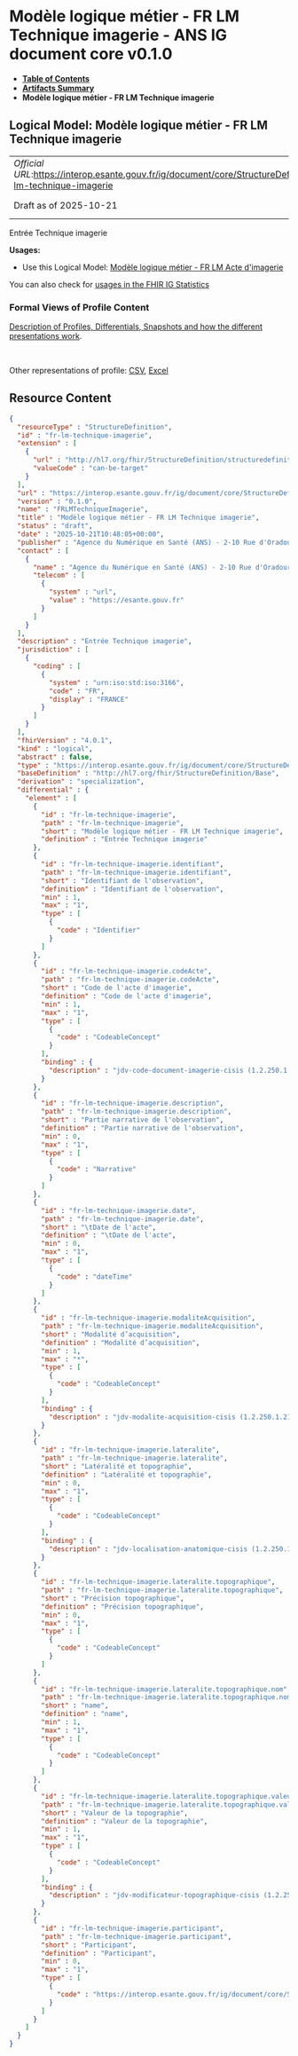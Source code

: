 # Modèle logique métier - FR LM Technique imagerie - ANS IG document core v0.1.0

* [**Table of Contents**](toc.md)
* [**Artifacts Summary**](artifacts.md)
* **Modèle logique métier - FR LM Technique imagerie**

## Logical Model: Modèle logique métier - FR LM Technique imagerie 

| | |
| :--- | :--- |
| *Official URL*:https://interop.esante.gouv.fr/ig/document/core/StructureDefinition/fr-lm-technique-imagerie | *Version*:0.1.0 |
| Draft as of 2025-10-21 | *Computable Name*:FRLMTechniqueImagerie |

 
Entrée Technique imagerie 

**Usages:**

* Use this Logical Model: [Modèle logique métier - FR LM Acte d'imagerie](StructureDefinition-fr-lm-acte-imagerie.md)

You can also check for [usages in the FHIR IG Statistics](https://packages2.fhir.org/xig/ans.document.fr.core|current/StructureDefinition/fr-lm-technique-imagerie)

### Formal Views of Profile Content

 [Description of Profiles, Differentials, Snapshots and how the different presentations work](http://build.fhir.org/ig/FHIR/ig-guidance/readingIgs.html#structure-definitions). 

 

Other representations of profile: [CSV](StructureDefinition-fr-lm-technique-imagerie.csv), [Excel](StructureDefinition-fr-lm-technique-imagerie.xlsx) 



## Resource Content

```json
{
  "resourceType" : "StructureDefinition",
  "id" : "fr-lm-technique-imagerie",
  "extension" : [
    {
      "url" : "http://hl7.org/fhir/StructureDefinition/structuredefinition-type-characteristics",
      "valueCode" : "can-be-target"
    }
  ],
  "url" : "https://interop.esante.gouv.fr/ig/document/core/StructureDefinition/fr-lm-technique-imagerie",
  "version" : "0.1.0",
  "name" : "FRLMTechniqueImagerie",
  "title" : "Modèle logique métier - FR LM Technique imagerie",
  "status" : "draft",
  "date" : "2025-10-21T10:48:05+00:00",
  "publisher" : "Agence du Numérique en Santé (ANS) - 2-10 Rue d'Oradour-sur-Glane, 75015 Paris",
  "contact" : [
    {
      "name" : "Agence du Numérique en Santé (ANS) - 2-10 Rue d'Oradour-sur-Glane, 75015 Paris",
      "telecom" : [
        {
          "system" : "url",
          "value" : "https://esante.gouv.fr"
        }
      ]
    }
  ],
  "description" : "Entrée Technique imagerie",
  "jurisdiction" : [
    {
      "coding" : [
        {
          "system" : "urn:iso:std:iso:3166",
          "code" : "FR",
          "display" : "FRANCE"
        }
      ]
    }
  ],
  "fhirVersion" : "4.0.1",
  "kind" : "logical",
  "abstract" : false,
  "type" : "https://interop.esante.gouv.fr/ig/document/core/StructureDefinition/fr-lm-technique-imagerie",
  "baseDefinition" : "http://hl7.org/fhir/StructureDefinition/Base",
  "derivation" : "specialization",
  "differential" : {
    "element" : [
      {
        "id" : "fr-lm-technique-imagerie",
        "path" : "fr-lm-technique-imagerie",
        "short" : "Modèle logique métier - FR LM Technique imagerie",
        "definition" : "Entrée Technique imagerie"
      },
      {
        "id" : "fr-lm-technique-imagerie.identifiant",
        "path" : "fr-lm-technique-imagerie.identifiant",
        "short" : "Identifiant de l'observation",
        "definition" : "Identifiant de l'observation",
        "min" : 1,
        "max" : "1",
        "type" : [
          {
            "code" : "Identifier"
          }
        ]
      },
      {
        "id" : "fr-lm-technique-imagerie.codeActe",
        "path" : "fr-lm-technique-imagerie.codeActe",
        "short" : "Code de l'acte d'imagerie",
        "definition" : "Code de l'acte d'imagerie",
        "min" : 1,
        "max" : "1",
        "type" : [
          {
            "code" : "CodeableConcept"
          }
        ],
        "binding" : {
          "description" : "jdv-code-document-imagerie-cisis (1.2.250.1.213.1.1.5.687)"
        }
      },
      {
        "id" : "fr-lm-technique-imagerie.description",
        "path" : "fr-lm-technique-imagerie.description",
        "short" : "Partie narrative de l'observation",
        "definition" : "Partie narrative de l'observation",
        "min" : 0,
        "max" : "1",
        "type" : [
          {
            "code" : "Narrative"
          }
        ]
      },
      {
        "id" : "fr-lm-technique-imagerie.date",
        "path" : "fr-lm-technique-imagerie.date",
        "short" : "\tDate de l'acte",
        "definition" : "\tDate de l'acte",
        "min" : 0,
        "max" : "1",
        "type" : [
          {
            "code" : "dateTime"
          }
        ]
      },
      {
        "id" : "fr-lm-technique-imagerie.modaliteAcquisition",
        "path" : "fr-lm-technique-imagerie.modaliteAcquisition",
        "short" : "Modalité d’acquisition",
        "definition" : "Modalité d’acquisition",
        "min" : 1,
        "max" : "*",
        "type" : [
          {
            "code" : "CodeableConcept"
          }
        ],
        "binding" : {
          "description" : "jdv-modalite-acquisition-cisis (1.2.250.1.213.1.1.5.618)"
        }
      },
      {
        "id" : "fr-lm-technique-imagerie.lateralite",
        "path" : "fr-lm-technique-imagerie.lateralite",
        "short" : "Latéralité et topographie",
        "definition" : "Latéralité et topographie",
        "min" : 0,
        "max" : "1",
        "type" : [
          {
            "code" : "CodeableConcept"
          }
        ],
        "binding" : {
          "description" : "jdv-localisation-anatomique-cisis (1.2.250.1.213.1.1.5.694)"
        }
      },
      {
        "id" : "fr-lm-technique-imagerie.lateralite.topographique",
        "path" : "fr-lm-technique-imagerie.lateralite.topographique",
        "short" : "Précision topographique",
        "definition" : "Précision topographique",
        "min" : 0,
        "max" : "1",
        "type" : [
          {
            "code" : "CodeableConcept"
          }
        ]
      },
      {
        "id" : "fr-lm-technique-imagerie.lateralite.topographique.nom",
        "path" : "fr-lm-technique-imagerie.lateralite.topographique.nom",
        "short" : "name",
        "definition" : "name",
        "min" : 1,
        "max" : "1",
        "type" : [
          {
            "code" : "CodeableConcept"
          }
        ]
      },
      {
        "id" : "fr-lm-technique-imagerie.lateralite.topographique.valeur",
        "path" : "fr-lm-technique-imagerie.lateralite.topographique.valeur",
        "short" : "Valeur de la topographie",
        "definition" : "Valeur de la topographie",
        "min" : 1,
        "max" : "1",
        "type" : [
          {
            "code" : "CodeableConcept"
          }
        ],
        "binding" : {
          "description" : "jdv-modificateur-topographique-cisis (1.2.250.1.213.1.1.5.688)"
        }
      },
      {
        "id" : "fr-lm-technique-imagerie.participant",
        "path" : "fr-lm-technique-imagerie.participant",
        "short" : "Participant",
        "definition" : "Participant",
        "min" : 0,
        "max" : "1",
        "type" : [
          {
            "code" : "https://interop.esante.gouv.fr/ig/document/core/StructureDefinition/fr-lm-participant-corps"
          }
        ]
      }
    ]
  }
}

```
